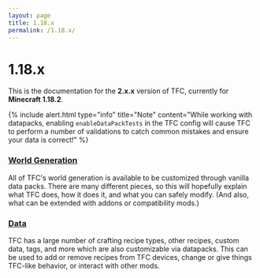 ```yaml
---
layout: page
title: 1.18.x
permalink: /1.18.x/
---
```


# 1.18.x

This is the documentation for the **2.x.x** version of TFC, currently for **Minecraft 1.18.2**.

{% include alert.html type="info" title="Note" content="While working with datapacks, enabling <code>enableDataPackTests</code> in the TFC config will cause TFC to perform a number of validations to catch common mistakes and ensure your data is correct!" %}

### [World Generation](worldgen/)

All of TFC's world generation is available to be customized through vanilla data packs. There are many different pieces, so this will hopefully explain what TFC does, how it does it, and what you can safely modify. (And also, what can be extended with addons or compatibility mods.)

### [Data](data/)

TFC has a large number of crafting recipe types, other recipes, custom data, tags, and more which are also customizable via datapacks. This can be used to add or remove recipes from TFC devices, change or give things TFC-like behavior, or interact with other mods.
